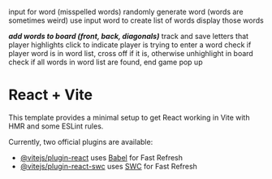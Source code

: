 input for word (misspelled words)
randomly generate word (words are sometimes weird)
use input word to create list of words
display those words

*****add words to board (front, back, diagonals)*****
track and save letters that player highlights
click to indicate player is trying to enter a word
check if player word is in word list, cross off if it is, otherwise unhighlight in board
check if all words in word list are found, end game pop up


# React + Vite

This template provides a minimal setup to get React working in Vite with HMR and some ESLint rules.

Currently, two official plugins are available:

- [@vitejs/plugin-react](https://github.com/vitejs/vite-plugin-react/blob/main/packages/plugin-react/README.md) uses [Babel](https://babeljs.io/) for Fast Refresh
- [@vitejs/plugin-react-swc](https://github.com/vitejs/vite-plugin-react-swc) uses [SWC](https://swc.rs/) for Fast Refresh
